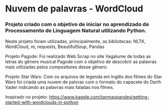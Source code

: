 # Nuvem de palavras - WordCloud

### Projeto criado com o objetivo de iniciar no aprendizado de Processamento de Linguagem Natural utilizando Python.

<p>
Neste projeto foram utilizadas, principalmente, as bibliotecas: NLTK, WordCloud, re, requests, BeautifulSoup, Pandas

Projeto Pagode: Foi realizado Web Scrap no site Vagalume de todas as letras do gênero musical Pagode com o objetivo de descobrir as palavras mais utilizadas pelos compositores desse gênero.

Projeto Star Wars: Com os arquivos de legenda em Inglês dos filmes do Star Wars foi criada uma nuvem de palvras com o formato do capacete do Darth Vader indicando as palavras mais faladas nos filmes.

Inspirado no projeto: https://www.kaggle.com/tanmaypandey/getting-started-with-wordclouds-in-python
</p>
